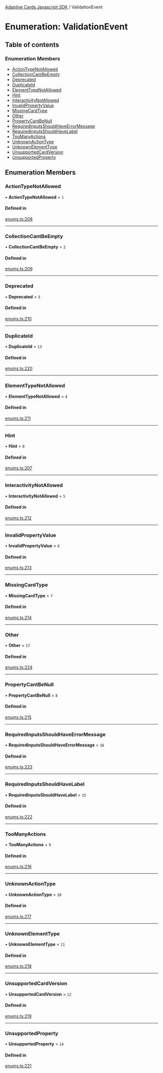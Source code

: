 [Adaptive Cards Javascript SDK](../README.md) / ValidationEvent

# Enumeration: ValidationEvent

## Table of contents

### Enumeration Members

- [ActionTypeNotAllowed](ValidationEvent.md#actiontypenotallowed)
- [CollectionCantBeEmpty](ValidationEvent.md#collectioncantbeempty)
- [Deprecated](ValidationEvent.md#deprecated)
- [DuplicateId](ValidationEvent.md#duplicateid)
- [ElementTypeNotAllowed](ValidationEvent.md#elementtypenotallowed)
- [Hint](ValidationEvent.md#hint)
- [InteractivityNotAllowed](ValidationEvent.md#interactivitynotallowed)
- [InvalidPropertyValue](ValidationEvent.md#invalidpropertyvalue)
- [MissingCardType](ValidationEvent.md#missingcardtype)
- [Other](ValidationEvent.md#other)
- [PropertyCantBeNull](ValidationEvent.md#propertycantbenull)
- [RequiredInputsShouldHaveErrorMessage](ValidationEvent.md#requiredinputsshouldhaveerrormessage)
- [RequiredInputsShouldHaveLabel](ValidationEvent.md#requiredinputsshouldhavelabel)
- [TooManyActions](ValidationEvent.md#toomanyactions)
- [UnknownActionType](ValidationEvent.md#unknownactiontype)
- [UnknownElementType](ValidationEvent.md#unknownelementtype)
- [UnsupportedCardVersion](ValidationEvent.md#unsupportedcardversion)
- [UnsupportedProperty](ValidationEvent.md#unsupportedproperty)

## Enumeration Members

### ActionTypeNotAllowed

• **ActionTypeNotAllowed** = ``1``

#### Defined in

[enums.ts:208](https://github.com/asseco-see/AdaptiveCards/blob/1f0afdc45/source/nodejs/adaptivecards/src/enums.ts#L208)

___

### CollectionCantBeEmpty

• **CollectionCantBeEmpty** = ``2``

#### Defined in

[enums.ts:209](https://github.com/asseco-see/AdaptiveCards/blob/1f0afdc45/source/nodejs/adaptivecards/src/enums.ts#L209)

___

### Deprecated

• **Deprecated** = ``3``

#### Defined in

[enums.ts:210](https://github.com/asseco-see/AdaptiveCards/blob/1f0afdc45/source/nodejs/adaptivecards/src/enums.ts#L210)

___

### DuplicateId

• **DuplicateId** = ``13``

#### Defined in

[enums.ts:220](https://github.com/asseco-see/AdaptiveCards/blob/1f0afdc45/source/nodejs/adaptivecards/src/enums.ts#L220)

___

### ElementTypeNotAllowed

• **ElementTypeNotAllowed** = ``4``

#### Defined in

[enums.ts:211](https://github.com/asseco-see/AdaptiveCards/blob/1f0afdc45/source/nodejs/adaptivecards/src/enums.ts#L211)

___

### Hint

• **Hint** = ``0``

#### Defined in

[enums.ts:207](https://github.com/asseco-see/AdaptiveCards/blob/1f0afdc45/source/nodejs/adaptivecards/src/enums.ts#L207)

___

### InteractivityNotAllowed

• **InteractivityNotAllowed** = ``5``

#### Defined in

[enums.ts:212](https://github.com/asseco-see/AdaptiveCards/blob/1f0afdc45/source/nodejs/adaptivecards/src/enums.ts#L212)

___

### InvalidPropertyValue

• **InvalidPropertyValue** = ``6``

#### Defined in

[enums.ts:213](https://github.com/asseco-see/AdaptiveCards/blob/1f0afdc45/source/nodejs/adaptivecards/src/enums.ts#L213)

___

### MissingCardType

• **MissingCardType** = ``7``

#### Defined in

[enums.ts:214](https://github.com/asseco-see/AdaptiveCards/blob/1f0afdc45/source/nodejs/adaptivecards/src/enums.ts#L214)

___

### Other

• **Other** = ``17``

#### Defined in

[enums.ts:224](https://github.com/asseco-see/AdaptiveCards/blob/1f0afdc45/source/nodejs/adaptivecards/src/enums.ts#L224)

___

### PropertyCantBeNull

• **PropertyCantBeNull** = ``8``

#### Defined in

[enums.ts:215](https://github.com/asseco-see/AdaptiveCards/blob/1f0afdc45/source/nodejs/adaptivecards/src/enums.ts#L215)

___

### RequiredInputsShouldHaveErrorMessage

• **RequiredInputsShouldHaveErrorMessage** = ``16``

#### Defined in

[enums.ts:223](https://github.com/asseco-see/AdaptiveCards/blob/1f0afdc45/source/nodejs/adaptivecards/src/enums.ts#L223)

___

### RequiredInputsShouldHaveLabel

• **RequiredInputsShouldHaveLabel** = ``15``

#### Defined in

[enums.ts:222](https://github.com/asseco-see/AdaptiveCards/blob/1f0afdc45/source/nodejs/adaptivecards/src/enums.ts#L222)

___

### TooManyActions

• **TooManyActions** = ``9``

#### Defined in

[enums.ts:216](https://github.com/asseco-see/AdaptiveCards/blob/1f0afdc45/source/nodejs/adaptivecards/src/enums.ts#L216)

___

### UnknownActionType

• **UnknownActionType** = ``10``

#### Defined in

[enums.ts:217](https://github.com/asseco-see/AdaptiveCards/blob/1f0afdc45/source/nodejs/adaptivecards/src/enums.ts#L217)

___

### UnknownElementType

• **UnknownElementType** = ``11``

#### Defined in

[enums.ts:218](https://github.com/asseco-see/AdaptiveCards/blob/1f0afdc45/source/nodejs/adaptivecards/src/enums.ts#L218)

___

### UnsupportedCardVersion

• **UnsupportedCardVersion** = ``12``

#### Defined in

[enums.ts:219](https://github.com/asseco-see/AdaptiveCards/blob/1f0afdc45/source/nodejs/adaptivecards/src/enums.ts#L219)

___

### UnsupportedProperty

• **UnsupportedProperty** = ``14``

#### Defined in

[enums.ts:221](https://github.com/asseco-see/AdaptiveCards/blob/1f0afdc45/source/nodejs/adaptivecards/src/enums.ts#L221)
